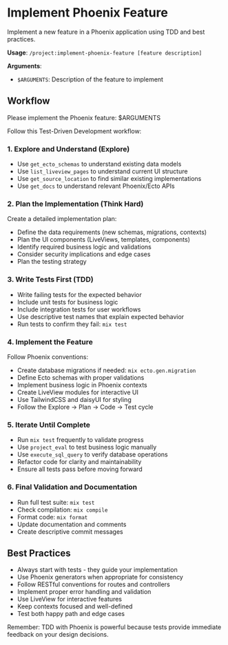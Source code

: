 # Implement Phoenix Feature

Implement a new feature in a Phoenix application using TDD and best practices.

**Usage**: `/project:implement-phoenix-feature [feature description]`

**Arguments**:
- `$ARGUMENTS`: Description of the feature to implement

## Workflow

Please implement the Phoenix feature: $ARGUMENTS

Follow this Test-Driven Development workflow:

### 1. Explore and Understand (Explore)
- Use `get_ecto_schemas` to understand existing data models
- Use `list_liveview_pages` to understand current UI structure
- Use `get_source_location` to find similar existing implementations
- Use `get_docs` to understand relevant Phoenix/Ecto APIs

### 2. Plan the Implementation (Think Hard)
Create a detailed implementation plan:
- Define the data requirements (new schemas, migrations, contexts)
- Plan the UI components (LiveViews, templates, components)
- Identify required business logic and validations
- Consider security implications and edge cases
- Plan the testing strategy

### 3. Write Tests First (TDD)
- Write failing tests for the expected behavior
- Include unit tests for business logic
- Include integration tests for user workflows
- Use descriptive test names that explain expected behavior
- Run tests to confirm they fail: `mix test`

### 4. Implement the Feature
Follow Phoenix conventions:
- Create database migrations if needed: `mix ecto.gen.migration`
- Define Ecto schemas with proper validations
- Implement business logic in Phoenix contexts
- Create LiveView modules for interactive UI
- Use TailwindCSS and daisyUI for styling
- Follow the Explore → Plan → Code → Test cycle

### 5. Iterate Until Complete
- Run `mix test` frequently to validate progress
- Use `project_eval` to test business logic manually
- Use `execute_sql_query` to verify database operations
- Refactor code for clarity and maintainability
- Ensure all tests pass before moving forward

### 6. Final Validation and Documentation
- Run full test suite: `mix test`
- Check compilation: `mix compile`
- Format code: `mix format`
- Update documentation and comments
- Create descriptive commit messages

## Best Practices
- Always start with tests - they guide your implementation
- Use Phoenix generators when appropriate for consistency
- Follow RESTful conventions for routes and controllers
- Implement proper error handling and validation
- Use LiveView for interactive features
- Keep contexts focused and well-defined
- Test both happy path and edge cases

Remember: TDD with Phoenix is powerful because tests provide immediate feedback on your design decisions.
